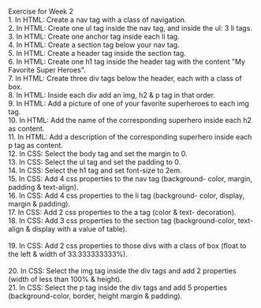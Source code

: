 Exercise for Week 2<br>
	1. In HTML: Create a nav tag with a class of navigation. <br>
	2. In HTML: Create one ul tag inside the nav tag, and inside the ul: 3 li tags. <br>
	3. In HTML: Create one anchor tag inside each li tag. <br>
	4. In HTML: Create a section tag below your nav tag.  <br>
	5. In HTML: Create a header tag inside the section tag. <br>
	6. In HTML: Create one h1 tag inside the header tag with the content "My Favorite Super Heroes". <br>
	7. In HTML: Create three div tags below the header, each with a class of box. <br>
	8. In HTML: Inside each div add an img, h2 & p tag in that order. <br>
	9. In HTML: Add a picture of one of your favorite superheroes to each img tag.<br>
	10. In HTML: Add the name of the corresponding superhero inside each h2 as content. <br>
	11. In HTML: Add a description of the corresponding superhero inside each p tag as content.<br>
	12. In CSS: Select the body tag and set the margin to 0.  <br>
	13. In CSS: Select the ul tag and set the padding to 0. <br>
	14. In CSS: Select the h1 tag and set font-size to 2em. <br>
	15. In CSS: Add 4 css properties to the nav tag (background- color, margin, padding & text-align).<br>
	16. In CSS: Add 4 css properties to the li tag (background- color, display, margin & padding).<br>
	17. In CSS: Add 2 css properties to the a tag (color & text- decoration).<br>
	18. In CSS: Add 3 css properties to the section tag (background-color, text-align & display with a value of table).<br>  
	19. In CSS: Add 2 css properties to those divs with a class of box (float to the left & width of 33.333333333%).<br>  
	20. In CSS: Select the img tag inside the div tags and add 2 properties (width of less than 100% & height).<br> 
	21. In CSS: Select the p tag inside the div tags and add 5 properties (background-color, border, height margin & padding).<br> 

